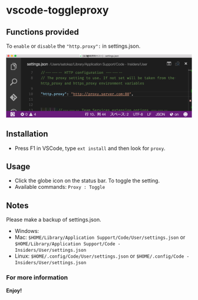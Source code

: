 # vscode-toggleproxy

## Functions provided

To `enable` or `disable` the `"http.proxy":` in settings.json.

![alt](images/toggleproxy.gif)

## Installation

* Press F1 in VSCode, type `ext install` and then look for `proxy`.

## Usage

* Click the globe icon on the status bar. To toggle the setting.
* Available commands: `Proxy : Toggle`

## Notes

Please make a backup of settings.json.

* Windows:
* Mac: `$HOME/Library/Application Support/Code/User/settings.json` or `$HOME/Library/Application Support/Code - Insiders/User/settings.json`
* Linux: `$HOME/.config/Code/User/settings.json` or `$HOME/.config/Code - Insiders/User/settings.json`

### For more information

**Enjoy!**
